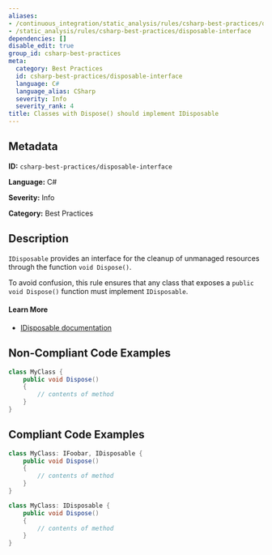 ```yaml
---
aliases:
- /continuous_integration/static_analysis/rules/csharp-best-practices/disposable-interface
- /static_analysis/rules/csharp-best-practices/disposable-interface
dependencies: []
disable_edit: true
group_id: csharp-best-practices
meta:
  category: Best Practices
  id: csharp-best-practices/disposable-interface
  language: C#
  language_alias: CSharp
  severity: Info
  severity_rank: 4
title: Classes with Dispose() should implement IDisposable
---
```

<!--  SOURCED FROM https://github.com/DataDog/datadog-static-analyzer-rule-docs -->


## Metadata
**ID:** `csharp-best-practices/disposable-interface`

**Language:** C#

**Severity:** Info

**Category:** Best Practices

## Description
`IDisposable` provides an interface for the cleanup of unmanaged resources through the function `void Dispose()`.

To avoid confusion, this rule ensures that any class that exposes a `public void Dispose()` function must implement `IDisposable`.

#### Learn More

 - [IDisposable documentation](https://learn.microsoft.com/en-us/dotnet/api/system.idisposable?view=net-8.0)

## Non-Compliant Code Examples
```csharp
class MyClass {
    public void Dispose()
    {
        // contents of method
    }
}
```

## Compliant Code Examples
```csharp
class MyClass: IFoobar, IDisposable {
    public void Dispose()
    {
        // contents of method
    }
}
```

```csharp
class MyClass: IDisposable {
    public void Dispose()
    {
        // contents of method
    }
}
```
